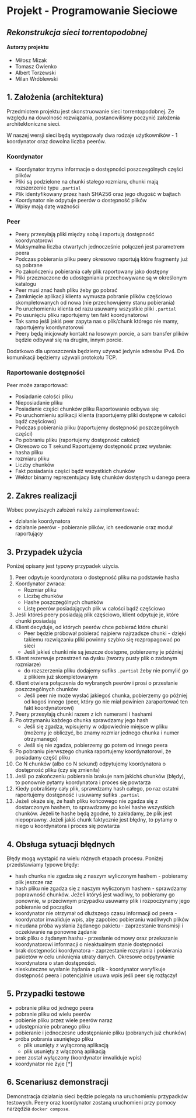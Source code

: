 # **Projekt - Programowanie Sieciowe** 

## *Rekonstrukcja sieci torrentopodobnej*

#### Autorzy projektu

* Miłosz Mizak
* Tomasz Owienko
* Albert Torzewski
* Milan Wróblewski

## 1. Założenia (architektura)

Przedmiotem projektu jest skonstruowanie sieci torrentopodobnej. Ze względu na dowolność rozwiązania, postanowiliśmy poczynić założenia architektoniczne sieci.

W naszej wersji sieci będą występowały dwa rodzaje użytkowników - 1 koordynator oraz dowolna liczba peerów. 

### Koordynator

- Koordynator trzyma informacje o dostępności poszczególnych części plików
- Pliki są podzielone na chunki stałego rozmiaru, chunki mają rozszerzenie typu `.partial`
- Plik identyfikowany przez hash SHA256 oraz jego długość w bajtach
- Koordynator nie odpytuje peerów o dostępność plików
- Wpisy mają datę ważności

### Peer

- Peery przesyłają pliki między sobą i raportują dostępność koordynatorowi
- Maksymalna liczba otwartych jednocześnie połączeń jest parametrem peera
- Podczas pobierania pliku peery okresowo raportują które fragmenty już są pobrane
- Po zakończeniu pobierania cały plik raportowany jako dostępny
- Pliki przeznaczone do udostępniania przechowywane są w określonym katalogu
- Peer musi znać hash pliku żeby go pobrać
- Zamknięcie aplikacji klienta wymusza pobranie plików częściowo skompletowanych od nowa (nie przechowujemy stanu pobierania)
- Po uruchomieniu klienta od razu usuwamy wszystkie pliki `.partial`
- Po usunięciu pliku raportujemy ten fakt koordynatorowi
- Tak samo jeśli jakiś peer zapyta nas o plik/chunk którego nie mamy, raportujemy koordynatorowi
- Peery będą inicjowały kontakt na losowym porcie, a sam transfer plików będzie odbywał się na drugim, innym porcie.

Dodatkowo dla uproszczenia będziemy używać jedynie adresów IPv4.
Do komunikacji będziemy używali protokołu TCP. 

### Raportowanie dostępności

Peer może zaraportować:
- Posiadanie całości pliku
- Nieposiadanie pliku
- Posiadanie części chunków pliku
 Raportowanie odbywa się:
- Po uruchomieniu aplikacji klienta (raportujemy pliki dostępne w całości bądź częściowo)
- Podczas pobierania pliku (raportujemy dostępność poszczególnych części)
- Po pobraniu pliku (raportujemy dostępność całości)
- Okresowo co T sekund
Raportujemy dostępność przez wysłanie:
- hasha pliku 
- rozmiaru pliku
- Liczby chunków
- Fakt posiadania części bądź wszystkich chunków
- Wektor binarny reprezentujacy listę chunków dostęnych u danego peera

## 2. Zakres realizacji

Wobec powyższych założeń należy zaimplementować:
- działanie koordynatora
- działanie peerów - pobieranie plików, ich seedowanie oraz moduł raportujący

## 3. Przypadek użycia

Poniżej opisany jest typowy przypadek użycia. 

1. Peer odpytuje koordynatora o dostępność pliku na podstawie hasha
2. Koordynator zwraca:
    - Rozmiar pliku
    - Liczbę chunków
    - Hashe poszczególnych chunków
    - Listę peerów posiadających plik w całości bądź częściowo
3. Jeśli któreś peery posiadają plik częściowo, klient odpytuje je, które chunki posiadają
4. Klient decyduje, od których peerów chce pobierać które chunki
	- Peer będzie próbował pobierać najpierw najrzadsze chunki - dzięki takiemu rozwiązaniu pliki powinny szybko się rozpropagować po sieci
    - Jeśli jakieś chunki nie są jeszcze dostępne, pobierzemy je później
6. Klient rezerwuje przestrzeń na dysku (tworzy pusty plik o zadanym rozmiarze)
    - do rozszerzenia pliku dodajemy sufiks `.partial` żeby nie pomylić go z plikiem już skompletowanym
7. Klient otwiera połączenia do wybranych peerów i prosi o przesłanie poszczególnych chunków
    - Jeśli peer nie może wysłać jakiegoś chunka, pobierzemy go później od kogoś innego (peer, który go nie miał powinien zaraportować ten fakt koordynatorowi)
8. Peery przesyłają chunki razem z ich numerami i hashami
9. Po otrzymaniu każdego chunka sprawdzamy jego hash
    - Jeśli się zgadza, wpisujemy w odpowiednie miejsce w pliku (możemy je obliczyć, bo znamy rozmiar jednego chunka i numer otrzymanego)
    - Jeśli się nie zgadza, pobierzemy go potem od innego peera
10. Po pobraniu pierwszego chunka raportujemy koordynatorowi, że posiadamy część pliku
11. Co N chunków (albo co N sekund) odpytujemy koordynatora o dostępność pliku (czy się zmieniła)
12. Jeśli po zakończeniu pobierania brakuje nam jakichś chunków (błędy), to ponownie pytamy koordynatora i proces się powtarza
13. Kiedy pobraliśmy cały plik, sprawdzamy hash całego, po raz ostatni raportujemy dostępność i usuwamy sufiks `.partial`
14. Jeżeli okaże się, że hash pliku końcowego nie zgadza się z dostarczonym hashem, to sprawdzamy po kolei hashe wszystkich chunków. Jeżeli te hashe będą zgodne, to zakładamy, że plik jest niepoprawny. Jeżeli jakiś chunk faktycznie jest błędny, to pytamy o niego u koordynatora i proces się powtarza

## 4. Obsługa sytuacji błędnych

Błędy mogą wystąpić na wielu różnych etapach procesu. Poniżej przedstawiamy typowe błędy:
- hash chunka nie zgadza się z naszym wyliczonym hashem - pobieramy plik jeszcze raz
- hash pliku nie zgadza się z naszym wyliczonym hashem - sprawdzamy poprawność chunków. Jeżeli któryś jest wadliwy, to pobieramy go ponownie, w przeciwnym przypadku usuwamy plik i rozpoczynamy jego pobieranie od początku
- koordynator nie otrzymał od dłuższego czasu informacji od peera - koordynator inwaliduje wpis, aby zapobiec pobieraniu wadliwych plików
- nieudana próba wysłania żądanego pakietu - zaprzestanie transmisji i oczekiwanie na ponowne żądanie
- brak pliku o żądanym hashu - przesłanie odmowy oraz przekazanie koordynatorowi informacji o nieaktualnym stanie dostępności
- brak dostępności koordynatora - zaprzestanie rozsyłania i pobierania pakietów w celu uniknięnia utraty danych. Okresowe odpytywanie koordynatora o stan dostępności.
- nieskuteczne wysłanie żądania o plik - koordynator weryfikuje dostępność peera i potencjalnie usuwa wpis jeśli peer się rozłączył

## 5. Przypadki testowe

- pobranie pliku od jednego peera
- pobranie pliku od wielu peerów
- pobienie pliku przez wiele peerów naraz
- udostępnianie pobranego pliku
- pobieranie i jednoczesne udostępnianie pliku (pobranych już chunków)
- próba pobrania usuniętego pliku
    - plik usunięty z wyłączoną aplikacją
    - plik usunięty z włączoną aplikacją
- peer został wyłączony (koordynator inwaliduje wpis)
- koordynator nie żyje [*]

## 6. Scenariusz demonstracji

Demonstracja działania sieci będzie polegała na uruchomieniu przypadków testowych. Peery oraz koordynator zostaną uruchomieni przy pomocy narzędzia `docker compose`.

